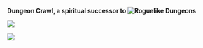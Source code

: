 **Dungeon Crawl, a spiritual successor to ![Roguelike Dungeons](https://github.com/Greymerk/minecraft-roguelike)**

[![](https://cf.way2muchnoise.eu/full_dungeon-crawl_downloads.svg)](https://www.curseforge.com/minecraft/mc-mods/dungeon-crawl)

[![](https://cf.way2muchnoise.eu/versions/dungeon-crawl.svg)](https://www.curseforge.com/minecraft/mc-mods/dungeon-crawl)
